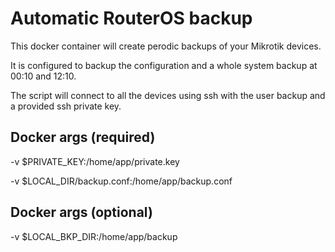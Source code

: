 # Automatic RouterOS backup

This docker container will create perodic backups of your Mikrotik devices.

It is configured to backup the configuration and a whole system backup at 00:10 and 12:10.

The script will connect to all the devices using ssh with the user backup and a provided ssh private key.


## Docker args (required)
-v $PRIVATE_KEY:/home/app/private.key

-v $LOCAL_DIR/backup.conf:/home/app/backup.conf

## Docker args (optional)
-v $LOCAL_BKP_DIR:/home/app/backup

